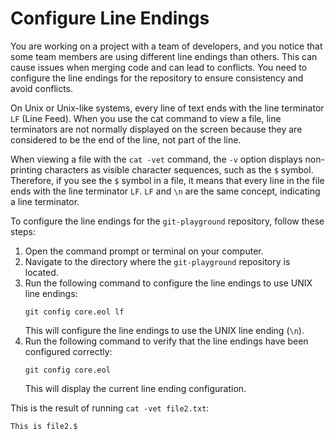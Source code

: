 # Configure Line Endings

You are working on a project with a team of developers, and you notice that some team members are using different line endings than others. This can cause issues when merging code and can lead to conflicts. You need to configure the line endings for the repository to ensure consistency and avoid conflicts.

On Unix or Unix-like systems, every line of text ends with the line terminator `LF` (Line Feed). When you use the cat command to view a file, line terminators are not normally displayed on the screen because they are considered to be the end of the line, not part of the line.

When viewing a file with the `cat -vet` command, the `-v` option displays non-printing characters as visible character sequences, such as the `$` symbol. Therefore, if you see the `$` symbol in a file, it means that every line in the file ends with the line terminator `LF`. `LF` and `\n` are the same concept, indicating a line terminator.

To configure the line endings for the `git-playground` repository, follow these steps:

1. Open the command prompt or terminal on your computer.
2. Navigate to the directory where the `git-playground` repository is located.
3. Run the following command to configure the line endings to use UNIX line endings:
   ```shell
   git config core.eol lf
   ```
   This will configure the line endings to use the UNIX line ending (`\n`).
4. Run the following command to verify that the line endings have been configured correctly:
   ```shell
   git config core.eol
   ```
   This will display the current line ending configuration.

This is the result of running `cat -vet file2.txt`:

```shell
This is file2.$
```
